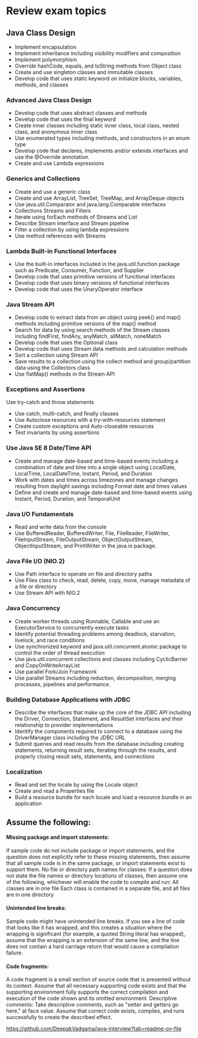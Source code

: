 # Review exam topics

## Java Class Design
- Implement encapsulation
- Implement inheritance including visibility modifiers and composition
- Implement polymorphism
- Override hashCode, equals, and toString methods from Object class
- Create and use singleton classes and immutable classes
- Develop code that uses static keyword on initialize blocks, variables, methods, and classes

### Advanced Java Class Design
- Develop code that uses abstract classes and methods
- Develop code that uses the final keyword
- Create inner classes including static inner class, local class, nested class, and anonymous inner class
- Use enumerated types including methods, and constructors in an enum type
- Develop code that declares, implements and/or extends interfaces and use the @Override annotation.
- Create and use Lambda expressions


### Generics and Collections
- Create and use a generic class
- Create and use ArrayList, TreeSet, TreeMap, and ArrayDeque objects
- Use java.util.Comparator and java.lang.Comparable interfaces
- Collections Streams and Filters
- Iterate using forEach methods of Streams and List
- Describe Stream interface and Stream pipeline
- Filter a collection by using lambda expressions
- Use method references with Streams

### Lambda Built-in Functional Interfaces
- Use  the built-in interfaces included in the java.util.function package such as Predicate, Consumer, Function, and Supplier
- Develop code that uses primitive versions of functional interfaces
- Develop code that uses binary versions of functional interfaces
- Develop code that uses the UnaryOperator interface

### Java Stream API
- Develop code to extract data from an object using peek() and map() methods including primitive versions of the map() method
- Search for data by using search methods of the Stream classes including findFirst, findAny, anyMatch, allMatch, noneMatch
- Develop code that uses the Optional class
- Develop code that uses Stream data methods and calculation methods
- Sort a collection using Stream API
- Save results to a collection using the collect method and group/partition data using the Collectors class
- Use flatMap() methods in the Stream API

### Exceptions and Assertions
Use try-catch and throw statements
- Use catch, multi-catch, and finally clauses
- Use Autoclose resources with a try-with-resources statement
- Create custom exceptions and Auto-closeable resources
- Test invariants by using assertions

### Use Java SE 8 Date/Time API
- Create and manage date-based and time-based events including a combination of date and time into a single object using LocalDate, LocalTime, LocalDateTime, Instant, Period, and Duration
- Work with dates and times across timezones and manage changes resulting from daylight savings including Format date and times values
- Define and create and manage date-based and time-based events using Instant, Period, Duration, and TemporalUnit

### Java I/O Fundamentals
- Read and write data from the console
- Use BufferedReader, BufferedWriter, File, FileReader, FileWriter, FileInputStream, FileOutputStream, ObjectOutputStream, ObjectInputStream, and PrintWriter in the java.io package.

### Java File I/O (NIO.2)
- Use Path interface to operate on file and directory paths
- Use Files class to check, read, delete, copy, move, manage metadata of a file or directory
- Use Stream API with NIO.2

### Java Concurrency
- Create worker threads using Runnable, Callable and use an ExecutorService to concurrently execute tasks
- Identify potential threading problems among deadlock, starvation, livelock, and race conditions
- Use synchronized keyword and java.util.concurrent.atomic package to control the order of thread execution
- Use java.util.concurrent collections and classes including CyclicBarrier and CopyOnWriteArrayList
- Use parallel Fork/Join Framework
- Use parallel Streams including reduction, decomposition, merging processes, pipelines and performance.

### Building Database Applications with JDBC
- Describe the interfaces that make up the core of the JDBC API including the Driver, Connection, Statement, and ResultSet interfaces and their relationship to provider implementations
- Identify the components required to connect to a database using the DriverManager class including the JDBC URL
- Submit queries and read results from the database including creating statements, returning result sets, iterating through the results, and properly closing result sets, statements, and connections

### Localization
- Read and set the locale by using the Locale object
- Create and read a Properties file
- Build a resource bundle for each locale and load a resource bundle in an application

## Assume the following:
#### Missing package and import statements:
If sample code do not include package or import statements, and the question does not explicitly refer to these missing statements, then assume that all sample code is in  the same package, or import statements exist to support them.
No file or directory path names for classes: If a question does not state the file names or directory locations of classes, then assume one of the following, whichever will enable the code to compile and run:
All classes are in one file
Each class is contained in a separate file, and all files are in one directory
#### Unintended line breaks:
Sample code might have unintended line breaks. If you see a line of code that looks like it has wrapped, and this creates a situation where the wrapping is significant (for example, a quoted String literal has wrapped), assume that the wrapping is an extension of the same line, and the line does not contain a hard carriage return that would cause a compilation failure.
#### Code fragments:
A code fragment is a small section of source code that is presented without its context. Assume that all necessary supporting code exists and that the supporting environment fully supports the correct compilation and execution of the code shown and its omitted environment.
Descriptive comments: Take descriptive comments, such as "setter and getters go here," at face value. Assume that correct code exists, compiles, and runs successfully to create the described effect.

https://github.com/DeepakVadgama/java-interview?tab=readme-ov-file
